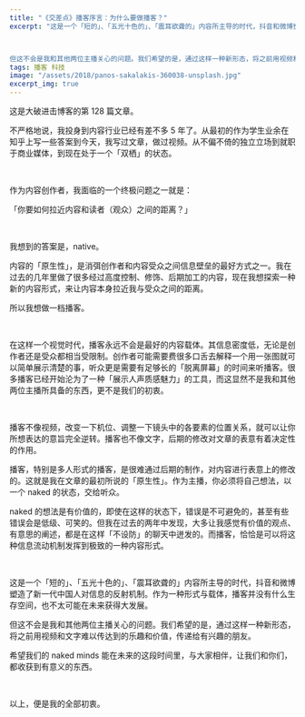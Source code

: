 ```yaml
---
title: "《交差点》播客序言：为什么要做播客？"
excerpt: "这是一个「短的」、「五光十色的」、「震耳欲聋的」内容所主导的时代，抖音和微博塑造了新一代中国人对信息的反射机制。作为一种形式与载体，播客并没有什么生存空间，也不太可能在未来获得大发展。



但这不会是我和其他两位主播关心的问题。我们希望的是，通过这样一种新形态，将之前用视频和文字难以传达到的乐趣和价值，传递给有兴趣的朋友。"
tags: 播客 科技
image: "/assets/2018/panos-sakalakis-360038-unsplash.jpg"
excerpt_img: true
---
```


这是大破进击博客的第 128 篇文章。

不严格地说，我投身到内容行业已经有差不多 5 年了。从最初的作为学生业余在知乎上写一些答案到今天，我写过文章，做过视频。从不偏不倚的独立立场到就职于商业媒体，到现在处于一个「双栖」的状态。

<br>

作为内容创作者，我面临的一个终极问题之一就是：

「你要如何拉近内容和读者（观众）之间的距离？」

<br>

我想到的答案是，native。

内容的「原生性」，是消弭创作者和内容受众之间信息壁垒的最好方式之一。我在过去的几年里做了很多经过高度控制、修饰、后期加工的内容，现在我想探索一种新的内容形式，来让内容本身拉近我与受众之间的距离。

所以我想做一档播客。

<br>

在这样一个视觉时代，播客永远不会是最好的内容载体。其信息密度低，无论是创作者还是受众都相当受限制。创作者可能需要费很多口舌去解释一个用一张图就可以简单展示清楚的事，听众更是需要有足够长的「脱离屏幕」的时间来听播客。很多播客已经开始沦为了一种「展示人声质感魅力」的工具，而这显然不是我和其他两位主播所具备的东西，更不是我们的初衷。

<br>

播客不像视频，改变一下机位、调整一下镜头中的各要素的位置关系，就可以让你所想表达的意旨完全逆转。播客也不像文字，后期的修改对文章的表意有着决定性的作用。

播客，特别是多人形式的播客，是很难通过后期的制作，对内容进行表意上的修改的。这就是我在文章的最初所说的「原生性」。作为主播，你必须将自己想法，以一个 naked 的状态，交给听众。

naked 的想法是有价值的，即使在这样的状态下，错误是不可避免的，甚至有些错误会是低级、可笑的。但我在过去的两年中发现，大多让我感觉有价值的观点、有意思的阐述，都是在这样「不设防」的聊天中迸发的。而播客，恰恰是可以将这种信息流动机制发挥到极致的一种内容形式。

<br>

这是一个「短的」、「五光十色的」、「震耳欲聋的」内容所主导的时代，抖音和微博塑造了新一代中国人对信息的反射机制。作为一种形式与载体，播客并没有什么生存空间，也不太可能在未来获得大发展。

但这不会是我和其他两位主播关心的问题。我们希望的是，通过这样一种新形态，将之前用视频和文字难以传达到的乐趣和价值，传递给有兴趣的朋友。

希望我们的 naked minds 能在未来的这段时间里，与大家相伴，让我们和你们，都收获到有意义的东西。

<br>

以上，便是我的全部初衷。